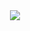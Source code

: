 
<div id="header" align="center">
  <img src="https://media0.giphy.com/media/v1.Y2lkPTc5MGI3NjExY3dwZjdrb241MTI1ZWJnNGZndXRrejUycnVwNGtsc2hlYjVuM2llYiZlcD12MV9pbnRlcm5hbF9naWZfYnlfaWQmY3Q9Zw/9cwIjdN3sCYmrshWaL/giphy.gif"/>
</div>


<!--
**lyagu5h/lyagu5h** is a ✨ _special_ ✨ repository because its `README.md` (this file) appears on your GitHub profile.

Here are some ideas to get you started:



- 🔭 I’m currently working on ...
- 🌱 I’m currently learning ...
- 👯 I’m looking to collaborate on ...
- 🤔 I’m looking for help with ...
- 💬 Ask me about ...
- 📫 How to reach me: ...
- 😄 Pronouns: ...
- ⚡ Fun fact: ...
-->


